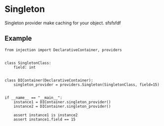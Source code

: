 # Singleton

Singleton provider make caching for your object.
sfsfsfdf

## Example

```python3
from injection import DeclarativeContainer, providers


class SingletonClass:
    field: int


class DIContainer(DeclarativeContainer):
    singleton_provider = providers.Singleton(SingletonClass, field=15)


if __name__ == "__main__":
    instance1 = DIContainer.singleton_provider()
    instance2 = DIContainer.singleton_provider()

    assert instance1 is instance2
    assert instance1.field == 15
```
